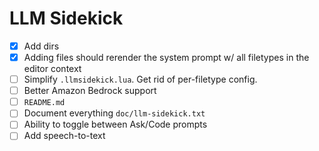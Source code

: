 # LLM Sidekick
- [x] Add dirs
- [x] Adding files should rerender the system prompt w/ all filetypes in the editor context
- [ ] Simplify `.llmsidekick.lua`. Get rid of per-filetype config.
- [ ] Better Amazon Bedrock support
- [ ] `README.md`
- [ ] Document everything `doc/llm-sidekick.txt`
- [ ] Ability to toggle between Ask/Code prompts
- [ ] Add speech-to-text
